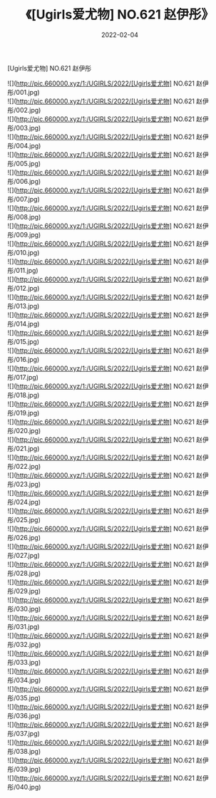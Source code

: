 ﻿---
layout: post
title:  《[Ugirls爱尤物] NO.621 赵伊彤》
date:   2022-02-04
img: http://pic.660000.xyz/1:/UGIRLS/2022/[Ugirls爱尤物] NO.621 赵伊彤/000.jpg
categories: [美女, 清纯, 唯美]
---

[Ugirls爱尤物] NO.621 赵伊彤

 ![](http://pic.660000.xyz/1:/UGIRLS/2022/[Ugirls爱尤物] NO.621 赵伊彤/001.jpg) <br>![](http://pic.660000.xyz/1:/UGIRLS/2022/[Ugirls爱尤物] NO.621 赵伊彤/002.jpg) <br>![](http://pic.660000.xyz/1:/UGIRLS/2022/[Ugirls爱尤物] NO.621 赵伊彤/003.jpg) <br>![](http://pic.660000.xyz/1:/UGIRLS/2022/[Ugirls爱尤物] NO.621 赵伊彤/004.jpg) <br>![](http://pic.660000.xyz/1:/UGIRLS/2022/[Ugirls爱尤物] NO.621 赵伊彤/005.jpg) <br>![](http://pic.660000.xyz/1:/UGIRLS/2022/[Ugirls爱尤物] NO.621 赵伊彤/006.jpg) <br>![](http://pic.660000.xyz/1:/UGIRLS/2022/[Ugirls爱尤物] NO.621 赵伊彤/007.jpg) <br>![](http://pic.660000.xyz/1:/UGIRLS/2022/[Ugirls爱尤物] NO.621 赵伊彤/008.jpg) <br>![](http://pic.660000.xyz/1:/UGIRLS/2022/[Ugirls爱尤物] NO.621 赵伊彤/009.jpg) <br>![](http://pic.660000.xyz/1:/UGIRLS/2022/[Ugirls爱尤物] NO.621 赵伊彤/010.jpg) <br>![](http://pic.660000.xyz/1:/UGIRLS/2022/[Ugirls爱尤物] NO.621 赵伊彤/011.jpg) <br>![](http://pic.660000.xyz/1:/UGIRLS/2022/[Ugirls爱尤物] NO.621 赵伊彤/012.jpg) <br>![](http://pic.660000.xyz/1:/UGIRLS/2022/[Ugirls爱尤物] NO.621 赵伊彤/013.jpg) <br>![](http://pic.660000.xyz/1:/UGIRLS/2022/[Ugirls爱尤物] NO.621 赵伊彤/014.jpg) <br>![](http://pic.660000.xyz/1:/UGIRLS/2022/[Ugirls爱尤物] NO.621 赵伊彤/015.jpg) <br>![](http://pic.660000.xyz/1:/UGIRLS/2022/[Ugirls爱尤物] NO.621 赵伊彤/016.jpg) <br>![](http://pic.660000.xyz/1:/UGIRLS/2022/[Ugirls爱尤物] NO.621 赵伊彤/017.jpg) <br>![](http://pic.660000.xyz/1:/UGIRLS/2022/[Ugirls爱尤物] NO.621 赵伊彤/018.jpg) <br>![](http://pic.660000.xyz/1:/UGIRLS/2022/[Ugirls爱尤物] NO.621 赵伊彤/019.jpg) <br>![](http://pic.660000.xyz/1:/UGIRLS/2022/[Ugirls爱尤物] NO.621 赵伊彤/020.jpg) <br>![](http://pic.660000.xyz/1:/UGIRLS/2022/[Ugirls爱尤物] NO.621 赵伊彤/021.jpg) <br>![](http://pic.660000.xyz/1:/UGIRLS/2022/[Ugirls爱尤物] NO.621 赵伊彤/022.jpg) <br>![](http://pic.660000.xyz/1:/UGIRLS/2022/[Ugirls爱尤物] NO.621 赵伊彤/023.jpg) <br>![](http://pic.660000.xyz/1:/UGIRLS/2022/[Ugirls爱尤物] NO.621 赵伊彤/024.jpg) <br>![](http://pic.660000.xyz/1:/UGIRLS/2022/[Ugirls爱尤物] NO.621 赵伊彤/025.jpg) <br>![](http://pic.660000.xyz/1:/UGIRLS/2022/[Ugirls爱尤物] NO.621 赵伊彤/026.jpg) <br>![](http://pic.660000.xyz/1:/UGIRLS/2022/[Ugirls爱尤物] NO.621 赵伊彤/027.jpg) <br>![](http://pic.660000.xyz/1:/UGIRLS/2022/[Ugirls爱尤物] NO.621 赵伊彤/028.jpg) <br>![](http://pic.660000.xyz/1:/UGIRLS/2022/[Ugirls爱尤物] NO.621 赵伊彤/029.jpg) <br>![](http://pic.660000.xyz/1:/UGIRLS/2022/[Ugirls爱尤物] NO.621 赵伊彤/030.jpg) <br>![](http://pic.660000.xyz/1:/UGIRLS/2022/[Ugirls爱尤物] NO.621 赵伊彤/031.jpg) <br>![](http://pic.660000.xyz/1:/UGIRLS/2022/[Ugirls爱尤物] NO.621 赵伊彤/032.jpg) <br>![](http://pic.660000.xyz/1:/UGIRLS/2022/[Ugirls爱尤物] NO.621 赵伊彤/033.jpg) <br>![](http://pic.660000.xyz/1:/UGIRLS/2022/[Ugirls爱尤物] NO.621 赵伊彤/034.jpg) <br>![](http://pic.660000.xyz/1:/UGIRLS/2022/[Ugirls爱尤物] NO.621 赵伊彤/035.jpg) <br>![](http://pic.660000.xyz/1:/UGIRLS/2022/[Ugirls爱尤物] NO.621 赵伊彤/036.jpg) <br>![](http://pic.660000.xyz/1:/UGIRLS/2022/[Ugirls爱尤物] NO.621 赵伊彤/037.jpg) <br>![](http://pic.660000.xyz/1:/UGIRLS/2022/[Ugirls爱尤物] NO.621 赵伊彤/038.jpg) <br>![](http://pic.660000.xyz/1:/UGIRLS/2022/[Ugirls爱尤物] NO.621 赵伊彤/039.jpg) <br>![](http://pic.660000.xyz/1:/UGIRLS/2022/[Ugirls爱尤物] NO.621 赵伊彤/040.jpg) <br>